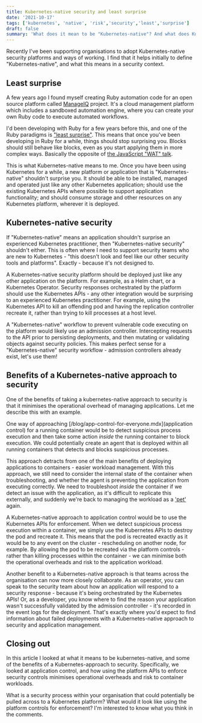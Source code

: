 ```yaml
---
title: Kubernetes-native security and least surprise
date: '2021-10-17'
tags: ['kubernetes', 'native', 'risk','security','least','surprise']
draft: false
summary: 'What does it mean to be "Kubernetes-native"? And what does Kubernetes-native security look like?'
---
```

Recently I've been supporting organisations to adopt Kubernetes-native security platforms and ways of working. I find that it helps initially to define "Kubernetes-native", and what this means in a security context.

## Least surprise

A few years ago I found myself creating Ruby automation code for an open source platform called [ManageIQ](https://manageiq.org) project. It's a cloud management platform which includes a sandboxed automation engine, where you can create your own Ruby code to execute automated workflows.

I'd been developing with Ruby for a few years before this, and one of the Ruby paradigms is ["least surprise"](https://www.artima.com/articles/the-philosophy-of-ruby#part4). This means that once you've been developing in Ruby for a while, things should stop surprising you. Blocks should still behave like blocks, even as you start applying them in more complex ways. Basically the opposite of [the JavaScript "WAT" talk](https://www.destroyallsoftware.com/talks/wat).

This is what Kubernetes-native means to me. Once you have been using Kubernetes for a while, a new platform or application that is "Kubernetes-native" shouldn't surprise you. It should be able to be installed, managed and operated just like any other Kubernetes application; should use the existing Kubernetes APIs where possible to support application functionality; and should consume storage and other resources on any Kubernetes platform, wherever it is deployed.

## Kubernetes-native security

If "Kubernetes-native" means an application shouldn't surprise an experienced Kubernetes practitioner, then "Kubernetes-native security" shouldn't either. This is often where I need to support security teams who are new to Kubernetes - "this doesn't look and feel like our other security tools and platforms". Exactly - because it's not designed to.

A Kubernetes-native security platform should be deployed just like any other application on the platform. For example, as a Helm chart, or a Kubernetes Operator. Security responses orchestrated by the platform should use the Kubernetes APIs - any other integration would be surprising to an experienced Kubernetes practitioner. For example, using the Kubernetes API to kill an offending pod and having the replication controller recreate it, rather than trying to kill processes at a host level.

A "Kubernetes-native" workflow to prevent vulnerable code executing on the platform would likely use an admission controller. Intercepting requests to the API prior to persisting deployments, and then mutating or validating objects against security policies. This makes perfect sense for a "Kubernetes-native" security workflow - admission controllers already exist, let's use them!

## Benefits of a Kubernetes-native approach to security

One of the benefits of taking a kubernetes-native approach to security is that it minimises the operational overhead of managing applications. Let me describe this with an example.

One way of approaching [/blog/app-control-for-everyone.mdx](application control) for a running container would be to detect suspicious process execution and then take some action *inside* the running container to block execution. We could potentially create an agent that is deployed within all running containers that detects and blocks suspicious processes.

This approach detracts from one of the main benefits of deploying applications to containers - easier workload management. With this approach, we still need to consider the internal state of the container when troubleshooting, and whether the agent is preventing the application from executing correctly. We need to troubleshoot *inside* the container if we detect an issue with the application, as it's difficult to replicate this externally, and suddenly we're back to managing the workload as a ['pet'](https://www.redhat.com/en/blog/container-tidbits-does-pets-vs-cattle-analogy-still-apply) again.

A Kubernetes-native approach to application control would be to use the Kubernetes APIs for enforcement. When we detect suspicious process execution within a container, we simply use the Kubernetes APIs to destroy the pod and recreate it. This means that the pod is recreated exactly as it would be to any event on the cluster - rescheduling on another node, for example. By allowing the pod to be recreated via the platform controls - rather than killing processes within the container - we can minimise both the operational overheads and risk to the application workload.

Another benefit to a Kubernetes-native approach is that teams across the organisation can now more closely collaborate. As an operator, you can speak to the security team about how an application will respond to a security response - because it's being orchestrated by the Kubernetes APIs! Or, as a developer, you know where to find the reason your application wasn't successfully validated by the admission controller - it's recorded in the event logs for the deployment. That's exactly where you'd expect to find information about failed deployments with a Kubernetes-native approach to security and application management.

## Closing out
In this article I looked at what it means to be kubernetes-native, and some of the benefits of a Kubernetes-approach to security. Specifically, we looked at application control, and how using the platform APIs to enforce security controls minimises operational overheads and risk to container workloads.

What is a security process within your organisation that could potentially be pulled across to a Kubernetes platform? What would it look like using the platform controls for enforcement? I'm interested to know what you think in the comments.
